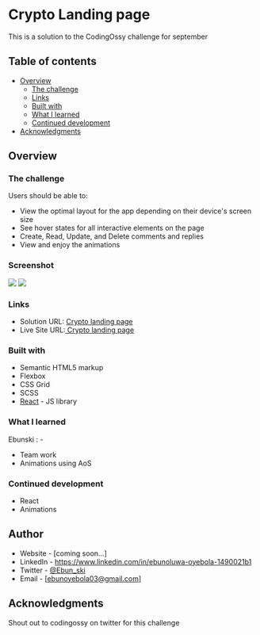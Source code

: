 # Crypto Landing page

This is a solution to the CodingOssy challenge for september

## Table of contents

- [Overview](#overview)
  - [The challenge](#the-challenge)
  - [Links](#links)
  - [Built with](#built-with)
  - [What I learned](#what-i-learned)
  - [Continued development](#continued-development)
- [Acknowledgments](#acknowledgments)

## Overview

### The challenge

Users should be able to:

- View the optimal layout for the app depending on their device's screen size
- See hover states for all interactive elements on the page
- Create, Read, Update, and Delete comments and replies
- View and enjoy the animations

### Screenshot

![](./Screenshots/screenshot-desktop.png)
![](./Screenshots/screenshot-mobile.png)

### Links

- Solution URL: [Crypto landing page](https://github.com/Ebunski/crappo-crypto-landing-page)
- Live Site URL:[ Crypto landing page](https://crypto-landing-page-cat-oe.netlify.app/)


### Built with

- Semantic HTML5 markup
- Flexbox
- CSS Grid
- SCSS
- [React](https://reactjs.org/) - JS library

### What I learned

Ebunski : -

- Team work
- Animations using AoS


### Continued development

- React
- Animations

## Author

- Website - [coming soon...]
- LinkedIn - https://www.linkedin.com/in/ebunoluwa-oyebola-1490021b1
- Twitter - [@Ebun_ski](https://www.twitter.com/Ebun_ski)
- Email - [ebunoyebola03@gmail.com]

## Acknowledgments

Shout out to codingossy on twitter for this challenge
